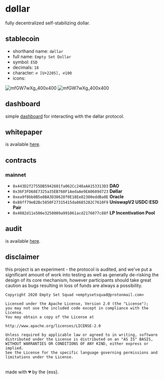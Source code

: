 # døllar
fully decentralized self-stabilizing dollar.

## stablecoin

- shorthand name: `døllar`
- full name: `Empty Set Dollar`
- symbol: `ESD`
- decimals: `18`
- character: `∅ [U+2205], ∅100`
- icons:

![mfGW7wXg_400x400](https://raw.githubusercontent.com/emptysetsquad/dollar-dashboard/master/public/logo/esd_logo_circle.png)
![mfGW7wXg_400x400](https://raw.githubusercontent.com/emptysetsquad/dollar-dashboard/master/public/logo/esd_logo_square.png)

## dashboard

simple [dashboard](https://github.com/emptysetsquad/dollar-dashboard) for interacting with the døllar protocol.

## whitepaper

is available [here](https://github.com/emptysetsquad/dollar/blob/master/d%C3%B8llar.pdf).

## contracts
### mainnet
- `0x443D2f2755DB5942601fa062Cc248aAA153313D3` **DAO**
- `0x36F3FD68E7325a35EB768F1AedaAe9EA0689d723` **Døllar**
- `0xea9f8bb8B5e8BA3D38628f0E18Ee82300eddBa0E` **Oracle**
- `0x88ff79eB2Bc5850F27315415da8685282C7610F9` **UniswapV2 USDC:ESD Pair**
- `0x4082d11e506e3250009a991061acd2176077c88f` **LP Incentivation Pool**

## audit

is available [here](https://github.com/emptysetsquad/dollar/blob/master/audit/REP-Dollar-06-11-20.pdf).

## disclaimer
this project is an experiment - the protocol is audited, and we've put a significant amount of work into testing as well as generally de-risking the design of its core mechanism, however participants should take great caution as bugs resulting in loss of funds are always a possibility.

```
Copyright 2020 Empty Set Squad <emptysetsquad@protonmail.com>

Licensed under the Apache License, Version 2.0 (the "License");
you may not use the included code except in compliance with the License.
You may obtain a copy of the License at

http://www.apache.org/licenses/LICENSE-2.0

Unless required by applicable law or agreed to in writing, software
distributed under the License is distributed on an "AS IS" BASIS,
WITHOUT WARRANTIES OR CONDITIONS OF ANY KIND, either express or implied.
See the License for the specific language governing permissions and
limitations under the License.
```

<br>
made with 💔️ by the {ess}.
